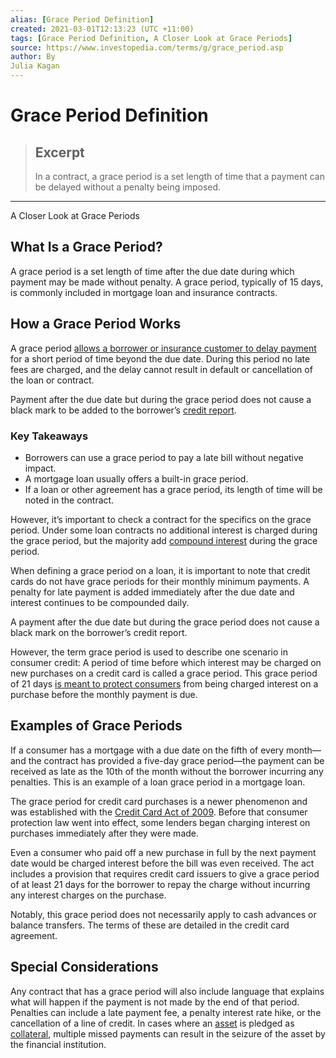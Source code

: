 ```yaml
---
alias: [Grace Period Definition]
created: 2021-03-01T12:13:23 (UTC +11:00)
tags: [Grace Period Definition, A Closer Look at Grace Periods]
source: https://www.investopedia.com/terms/g/grace_period.asp
author: By
Julia Kagan
---
```


# Grace Period Definition

> ## Excerpt
> In a contract, a grace period is a set length of time that a payment can be delayed without a penalty being imposed.

---

A Closer Look at Grace Periods
## What Is a Grace Period?

A grace period is a set length of time after the due date during which payment may be made without penalty. A grace period, typically of 15 days, is commonly included in mortgage loan and insurance contracts.

## How a Grace Period Works

A grace period [allows a borrower or insurance customer to delay payment](https://www.investopedia.com/ask/answers/111314/whats-difference-between-grace-period-and-deferment.asp) for a short period of time beyond the due date. During this period no late fees are charged, and the delay cannot result in default or cancellation of the loan or contract.

Payment after the due date but during the grace period does not cause a black mark to be added to the borrower’s [credit report](https://www.investopedia.com/terms/c/creditreport.asp).

### Key Takeaways

-   Borrowers can use a grace period to pay a late bill without negative impact.
-   A mortgage loan usually offers a built-in grace period.
-   If a loan or other agreement has a grace period, its length of time will be noted in the contract.

However, it’s important to check a contract for the specifics on the grace period. Under some loan contracts no additional interest is charged during the grace period, but the majority add [compound interest](https://www.investopedia.com/terms/c/compoundinterest.asp) during the grace period.

When defining a grace period on a loan, it is important to note that credit cards do not have grace periods for their monthly minimum payments. A penalty for late payment is added immediately after the due date and interest continues to be compounded daily.

A payment after the due date but during the grace period does not cause a black mark on the borrower’s credit report.

However, the term grace period is used to describe one scenario in consumer credit: A period of time before which interest may be charged on new purchases on a credit card is called a grace period. This grace period of 21 days [is meant to protect consumers](https://www.investopedia.com/articles/pf/07/credit-card-donts.asp) from being charged interest on a purchase before the monthly payment is due.

## Examples of Grace Periods

If a consumer has a mortgage with a due date on the fifth of every month—and the contract has provided a five-day grace period—the payment can be received as late as the 10th of the month without the borrower incurring any penalties. This is an example of a loan grace period in a mortgage loan.

The grace period for credit card purchases is a newer phenomenon and was established with the [Credit Card Act of 2009](https://www.investopedia.com/terms/c/credit-card-accountability-responsibility-and-disclosure-act-of-2009.asp). Before that consumer protection law went into effect, some lenders began charging interest on purchases immediately after they were made.

Even a consumer who paid off a new purchase in full by the next payment date would be charged interest before the bill was even received. The act includes a provision that requires credit card issuers to give a grace period of at least 21 days for the borrower to repay the charge without incurring any interest charges on the purchase.

Notably, this grace period does not necessarily apply to cash advances or balance transfers. The terms of these are detailed in the credit card agreement.

## Special Considerations

Any contract that has a grace period will also include language that explains what will happen if the payment is not made by the end of that period. Penalties can include a late payment fee, a penalty interest rate hike, or the cancellation of a line of credit. In cases where an [asset](https://www.investopedia.com/ask/answers/12/what-is-an-asset.asp) is pledged as [collateral](https://www.investopedia.com/terms/c/collateral.asp), multiple missed payments can result in the seizure of the asset by the financial institution.
